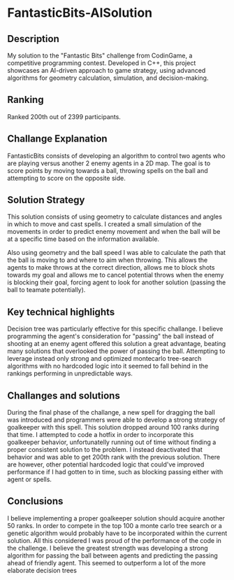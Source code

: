 # FantasticBits-AISolution

## Description
My solution to the "Fantastic Bits" challenge from CodinGame, a competitive programming contest. Developed in C++, this project showcases an AI-driven approach to game strategy, using advanced algorithms for geometry calculation, simulation, and decision-making.

## Ranking
Ranked 200th out of 2399 participants.

## Challange Explanation
FantasticBits consists of developing an algorithm to control two agents who are playing versus another 2 enemy agents in a 2D map. The goal is to score points by moving towards a ball, throwing spells on the ball and attempting to score on the opposite side.

## Solution Strategy
This solution consists of using geometry to calculate distances and angles in which to move and cast spells. I created a small simulation of the movements in order to predict enemy movement and when the ball will be at a specific time based on the information available.

Also using geometry and the ball speed I was able to calculate the path that the ball is moving to and where to aim when throwing. This allows the agents to make throws at the correct direction, allows me to block shots towards my goal and allows me to cancel potential throws when the enemy is blocking their goal, forcing agent to look for another solution (passing the ball to teamate potentially).

## Key technical highlights
Decision tree was particularly effective for this specific challange. I believe programming the agent's consideration for "passing" the ball instead of shooting at an enemy agent offered this solution a great advantage, beating many solutions that overlooked the power of passing the ball. Attempting to leverage instead only strong and optimized montecarlo tree-search algorithms with no hardcoded logic into it seemed to fall behind in the rankings performing in unpredictable ways.

## Challanges and solutions
During the final phase of the challange, a new spell for dragging the ball was introduced and programmers were able to develop a strong strategy of goalkeeper with this spell. This solution dropped around 100 ranks during that time. I attempted to code a hotfix in order to incorporate this goalkeeper behavior, unfortunatelly running out of time without finding a proper consistent solution to the problem. I instead deactivated that behavior and was able to get 200th rank with the previous solution. There are however, other potential hardcoded logic that could've improved performance if I had gotten to in time, such as blocking passing either with agent or spells.

## Conclusions
I believe implementing a proper goalkeeper solution should acquire another 50 ranks. In order to compete in the top 100 a monte carlo tree search or a genetic algorithm would probably have to be incorporated within the current solution. All this considered I was proud of the performance of the code in the challenge. I believe the greatest strength was developing a strong algorithm for passing the ball between agents and predicting the passing ahead of friendly agent. This seemed to outperform a lot of the more elaborate decision trees
